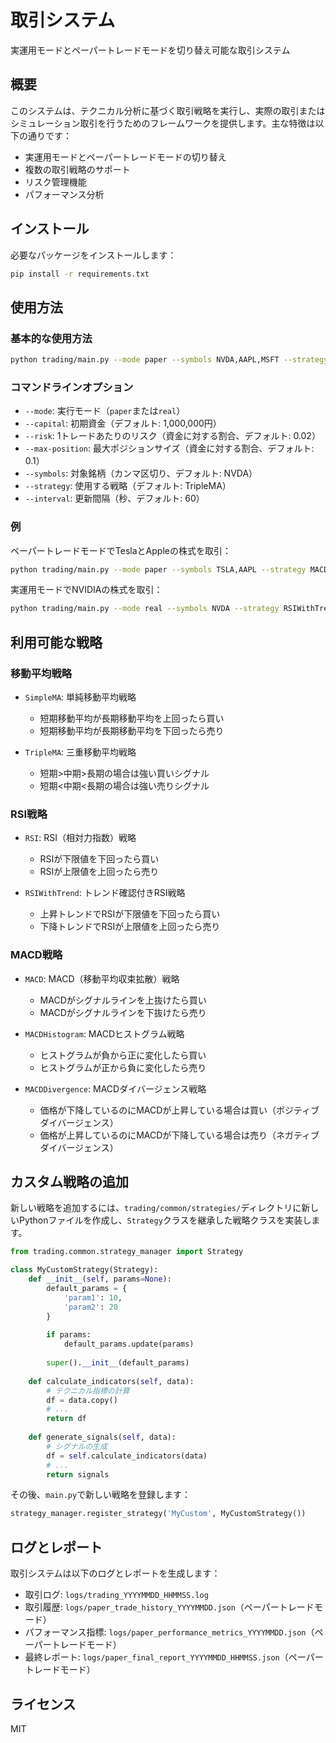 # 取引システム

実運用モードとペーパートレードモードを切り替え可能な取引システム

## 概要

このシステムは、テクニカル分析に基づく取引戦略を実行し、実際の取引またはシミュレーション取引を行うためのフレームワークを提供します。主な特徴は以下の通りです：

- 実運用モードとペーパートレードモードの切り替え
- 複数の取引戦略のサポート
- リスク管理機能
- パフォーマンス分析

## インストール

必要なパッケージをインストールします：

```bash
pip install -r requirements.txt
```

## 使用方法

### 基本的な使用方法

```bash
python trading/main.py --mode paper --symbols NVDA,AAPL,MSFT --strategy TripleMA
```

### コマンドラインオプション

- `--mode`: 実行モード（`paper`または`real`）
- `--capital`: 初期資金（デフォルト: 1,000,000円）
- `--risk`: 1トレードあたりのリスク（資金に対する割合、デフォルト: 0.02）
- `--max-position`: 最大ポジションサイズ（資金に対する割合、デフォルト: 0.1）
- `--symbols`: 対象銘柄（カンマ区切り、デフォルト: NVDA）
- `--strategy`: 使用する戦略（デフォルト: TripleMA）
- `--interval`: 更新間隔（秒、デフォルト: 60）

### 例

ペーパートレードモードでTeslaとAppleの株式を取引：

```bash
python trading/main.py --mode paper --symbols TSLA,AAPL --strategy MACD --interval 300
```

実運用モードでNVIDIAの株式を取引：

```bash
python trading/main.py --mode real --symbols NVDA --strategy RSIWithTrend --capital 2000000
```

## 利用可能な戦略

### 移動平均戦略

- `SimpleMA`: 単純移動平均戦略
  - 短期移動平均が長期移動平均を上回ったら買い
  - 短期移動平均が長期移動平均を下回ったら売り

- `TripleMA`: 三重移動平均戦略
  - 短期>中期>長期の場合は強い買いシグナル
  - 短期<中期<長期の場合は強い売りシグナル

### RSI戦略

- `RSI`: RSI（相対力指数）戦略
  - RSIが下限値を下回ったら買い
  - RSIが上限値を上回ったら売り

- `RSIWithTrend`: トレンド確認付きRSI戦略
  - 上昇トレンドでRSIが下限値を下回ったら買い
  - 下降トレンドでRSIが上限値を上回ったら売り

### MACD戦略

- `MACD`: MACD（移動平均収束拡散）戦略
  - MACDがシグナルラインを上抜けたら買い
  - MACDがシグナルラインを下抜けたら売り

- `MACDHistogram`: MACDヒストグラム戦略
  - ヒストグラムが負から正に変化したら買い
  - ヒストグラムが正から負に変化したら売り

- `MACDDivergence`: MACDダイバージェンス戦略
  - 価格が下降しているのにMACDが上昇している場合は買い（ポジティブダイバージェンス）
  - 価格が上昇しているのにMACDが下降している場合は売り（ネガティブダイバージェンス）

## カスタム戦略の追加

新しい戦略を追加するには、`trading/common/strategies/`ディレクトリに新しいPythonファイルを作成し、`Strategy`クラスを継承した戦略クラスを実装します。

```python
from trading.common.strategy_manager import Strategy

class MyCustomStrategy(Strategy):
    def __init__(self, params=None):
        default_params = {
            'param1': 10,
            'param2': 20
        }
        
        if params:
            default_params.update(params)
        
        super().__init__(default_params)
    
    def calculate_indicators(self, data):
        # テクニカル指標の計算
        df = data.copy()
        # ...
        return df
    
    def generate_signals(self, data):
        # シグナルの生成
        df = self.calculate_indicators(data)
        # ...
        return signals
```

その後、`main.py`で新しい戦略を登録します：

```python
strategy_manager.register_strategy('MyCustom', MyCustomStrategy())
```

## ログとレポート

取引システムは以下のログとレポートを生成します：

- 取引ログ: `logs/trading_YYYYMMDD_HHMMSS.log`
- 取引履歴: `logs/paper_trade_history_YYYYMMDD.json`（ペーパートレードモード）
- パフォーマンス指標: `logs/paper_performance_metrics_YYYYMMDD.json`（ペーパートレードモード）
- 最終レポート: `logs/paper_final_report_YYYYMMDD_HHMMSS.json`（ペーパートレードモード）

## ライセンス

MIT
